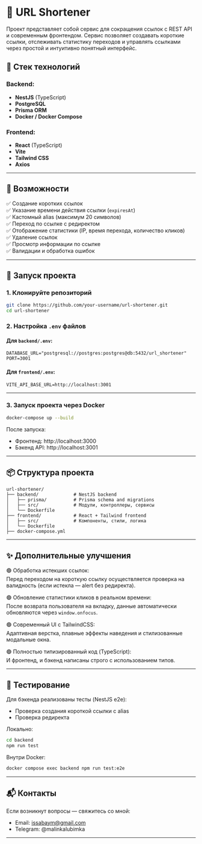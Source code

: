 # 🔗 URL Shortener

Проект представляет собой сервис для сокращения ссылок с REST API и современным фронтендом. Сервис позволяет создавать короткие ссылки, отслеживать статистику переходов и управлять ссылками через простой и интуитивно понятный интерфейс.

## 🚀 Стек технологий

### Backend:
- **NestJS** (TypeScript)
- **PostgreSQL**
- **Prisma ORM**
- **Docker / Docker Compose**

### Frontend:
- **React** (TypeScript)
- **Vite**
- **Tailwind CSS**
- **Axios**

---

## 🧩 Возможности

✅ Создание коротких ссылок  
✅ Указание времени действия ссылки (`expiresAt`)  
✅ Кастомный alias (максимум 20 символов)  
✅ Переход по ссылке с редиректом  
✅ Отображение статистики (IP, время перехода, количество кликов)  
✅ Удаление ссылок  
✅ Просмотр информации по ссылке  
✅ Валидации и обработка ошибок

---

## 🧪 Запуск проекта

### 1. Клонируйте репозиторий

```bash
git clone https://github.com/your-username/url-shortener.git
cd url-shortener
```

### 2. Настройка `.env` файлов

#### Для `backend/.env`:

```
DATABASE_URL="postgresql://postgres:postgres@db:5432/url_shortener"
PORT=3001
```

#### Для `frontend/.env`:

```
VITE_API_BASE_URL=http://localhost:3001
```

---

### 3. Запуск проекта через Docker

```bash
docker-compose up --build
```

После запуска:
- Фронтенд: http://localhost:3000  
- Бэкенд API: http://localhost:3001

---

## 📦 Структура проекта

```
url-shortener/
├── backend/             # NestJS backend
│   ├── prisma/          # Prisma schema and migrations
│   ├── src/             # Модули, контроллеры, сервисы
│   └── Dockerfile
├── frontend/            # React + Tailwind frontend
│   ├── src/             # Компоненты, стили, логика
│   └── Dockerfile
├── docker-compose.yml
```

---

## ✨ Дополнительные улучшения

🟢 Обработка истекших ссылок:  
Перед переходом на короткую ссылку осуществляется проверка на валидность (если истекла — alert без редиректа).

🟢 Обновление статистики кликов в реальном времени:  
После возврата пользователя на вкладку, данные автоматически обновляются через `window.onfocus`.

🟢 Современный UI с TailwindCSS:  
Адаптивная верстка, плавные эффекты наведения и стилизованные модальные окна.

🟢 Полностью типизированный код (TypeScript):  
И фронтенд, и бэкенд написаны строго с использованием типов.

---

## 🧪 Тестирование

Для бэкенда реализованы тесты (NestJS e2e):
- Проверка создания короткой ссылки с alias
- Проверка редиректа

Локально:
```bash
cd backend
npm run test
```

Внутри Docker:
```bash
docker compose exec backend npm run test:e2e
```

---

## 📬 Контакты

Если возникнут вопросы — свяжитесь со мной:

- Email: issabaym@gmail.com
- Telegram: @malinkalubimka

---